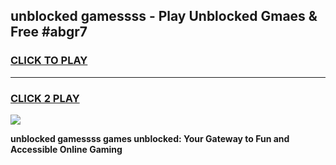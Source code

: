 
## unblocked gamessss - Play Unblocked Gmaes & Free #abgr7
<h3>
<a href="https://news.freeplayer.one?title=unblocked_gamessss&ref=24F">CLICK TO PLAY</a></h3>
<hr>

<h3>
<a href="https://news.freeplayer.one?title=unblocked_gamessss&ref=24F">CLICK 2 PLAY</a>
  
</h3>

<a href="https://news.freeplayer.one?title=unblocked_gamessss&ref=24F/"><img src="https://clearcache.store/games.png"></a>


**unblocked gamessss games unblocked: Your Gateway to Fun and Accessible Online Gaming**
